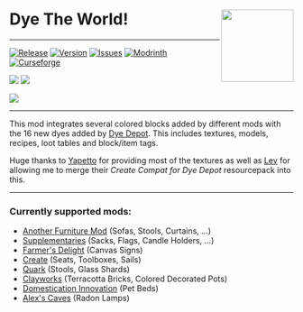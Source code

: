 [KOTLIN_FORGE_FORGE]: https://www.curseforge.com/minecraft/mc-mods/kotlin-for-forge
[DYE_DEPOT]: https://modrinth.com/mod/dye-depot
[ISSUES]: https://github.com/PssbleTrngle/DyeTheWorld/issues
[DOWNLOAD]: https://modrinth.com/mod/dye-the-world/versions
[CURSEFORGE]: https://www.curseforge.com/minecraft/mc-mods/dye-the-world
[MODRINTH]: https://modrinth.com/mod/dye-the-world

# Dye The World! <!-- modrinth_exclude.start --> <img src="https://raw.githubusercontent.com/PssbleTrngle/DyeTheWorld/1.20.x/src/main/resources/assets/dye_the_world/icon_transparent.png" align="right" height="128" />

---

[![Release](https://img.shields.io/github/v/release/PssbleTrngle/DyeTheWorld?label=Version&sort=semver)][DOWNLOAD]
[![Version](https://cf.way2muchnoise.eu/versions/1135725.svg)][DOWNLOAD]
[![Issues](https://img.shields.io/github/issues/PssbleTrngle/DyeTheWorld?label=Issues)][ISSUES]
[![Modrinth](https://img.shields.io/modrinth/dt/NaUMeOvG?color=green&logo=modrinth&logoColor=green)][MODRINTH]
[![Curseforge](https://img.shields.io/curseforge/dt/1135725?logo=curseforge)][CURSEFORGE]
<!-- modrinth_exclude.end -->

[![](https://img.shields.io/badge/🎨-ADDON%20FOR%20DYE%20DEPOT-tan?labelColor=gray&style=for-the-badge)][DYE_DEPOT]
[![](https://img.shields.io/badge/REQUIRES%20KOTLIN%20FOR%20FORGE-7f52ff?logo=kotlin&labelColor=gray&style=for-the-badge)][KOTLIN_FORGE_FORGE]

![](https://raw.githubusercontent.com/PssbleTrngle/DyeTheWorld/1.20.x/src/main/resources/assets/dye_the_world/logo.png)

---

This mod integrates several colored blocks added by different mods with the 16 new dyes added by [Dye Depot][DYE_DEPOT].
This includes textures, models, recipes, loot tables and block/item tags.

Huge thanks to [Yapetto](https://modrinth.com/user/Yapetto) for providing most of the textures 
as well as [Lev](https://modrinth.com/user/lev) for allowing me to merge their *Create Compat for Dye Depot* resourcepack into this.

---

### Currently supported mods:
- [Another Furniture Mod](https://modrinth.com/mod/another-furniture) (Sofas, Stools, Curtains, ...)
- [Supplementaries](https://modrinth.com/mod/supplementaries) (Sacks, Flags, Candle Holders, ...)
- [Farmer's Delight](https://modrinth.com/mod/farmers-delight) (Canvas Signs)
- [Create](https://modrinth.com/mod/create) (Seats, Toolboxes, Sails)
- [Quark](https://modrinth.com/mod/quark) (Stools, Glass Shards)
- [Clayworks](https://modrinth.com/mod/clayworks) (Terracotta Bricks, Colored Decorated Pots)
- [Domestication Innovation](https://modrinth.com/mod/domestication-innovation) (Pet Beds)
- [Alex's Caves](https://modrinth.com/mod/alexs-caves) (Radon Lamps)
